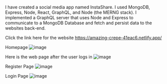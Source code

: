 I have created a social media app named InstaShare. I used MongoDB, Express, Node, React, GraphQL, and Node (the MERNG stack).
I implemented a GraphQL server that uses Node and Express to communicate to a MongoDB Database and fetch and persist data to the websites back-end.

Click the link here for the website
https://amazing-crepe-41eac6.netlify.app/

Homepage
![image](https://user-images.githubusercontent.com/83522315/198906377-f5ff79af-89f1-494c-a622-470c777de488.png)

Here is the web page after the user logs in
![image](https://user-images.githubusercontent.com/83522315/203159011-bb4102c6-2b4f-4281-a01e-75abad8974f9.png)

Register Page
![image](https://user-images.githubusercontent.com/83522315/203159101-8be5b84e-eed0-40a9-991f-59580b32143b.png)

Login Page
![image](https://user-images.githubusercontent.com/83522315/203159061-87c9a1d7-908b-4644-8d50-97869bbcc828.png)



